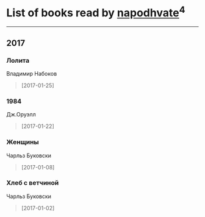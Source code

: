 # List of books read by [napodhvate](https://my.mail.ru/mail/vadimtykmakov/)<sup>4</sup>
---

## 2017

### Лолита
Владимир Набоков
> [2017-01-25] 


### 1984
Дж.Оруэлл
> [2017-01-22] 


### Женщины
Чарльз Буковски
> [2017-01-08] 


### Хлеб с ветчиной
Чарльз Буковски
> [2017-01-02] 



